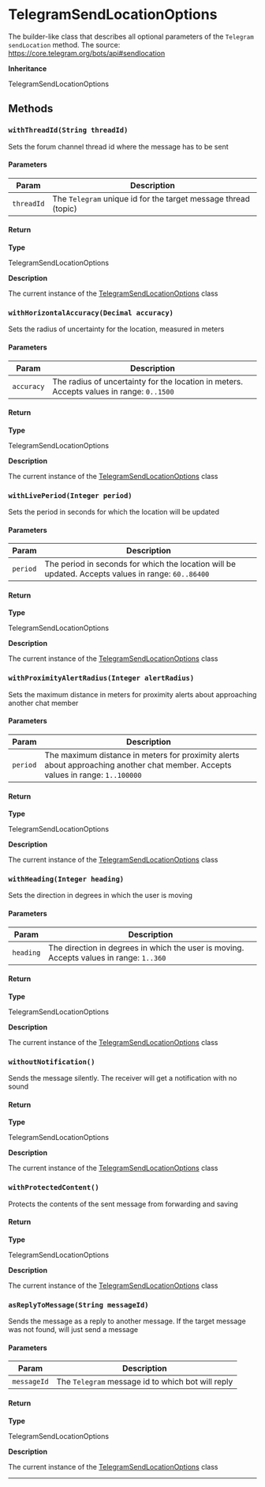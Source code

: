 # TelegramSendLocationOptions

The builder-like class that describes all optional parameters of the `Telegram` `sendLocation` method. The source: https://core.telegram.org/bots/api#sendlocation

**Inheritance**

TelegramSendLocationOptions

## Methods

### `withThreadId(String threadId)`

Sets the forum channel thread id where the message has to be sent

#### Parameters

| Param      | Description                                                    |
| ---------- | -------------------------------------------------------------- |
| `threadId` | The `Telegram` unique id for the target message thread (topic) |

#### Return

**Type**

TelegramSendLocationOptions

**Description**

The current instance of the [TelegramSendLocationOptions](/types/Classes/TelegramSendLocationOptions.md) class

### `withHorizontalAccuracy(Decimal accuracy)`

Sets the radius of uncertainty for the location, measured in meters

#### Parameters

| Param      | Description                                                                              |
| ---------- | ---------------------------------------------------------------------------------------- |
| `accuracy` | The radius of uncertainty for the location in meters. Accepts values in range: `0..1500` |

#### Return

**Type**

TelegramSendLocationOptions

**Description**

The current instance of the [TelegramSendLocationOptions](/types/Classes/TelegramSendLocationOptions.md) class

### `withLivePeriod(Integer period)`

Sets the period in seconds for which the location will be updated

#### Parameters

| Param    | Description                                                                                        |
| -------- | -------------------------------------------------------------------------------------------------- |
| `period` | The period in seconds for which the location will be updated. Accepts values in range: `60..86400` |

#### Return

**Type**

TelegramSendLocationOptions

**Description**

The current instance of the [TelegramSendLocationOptions](/types/Classes/TelegramSendLocationOptions.md) class

### `withProximityAlertRadius(Integer alertRadius)`

Sets the maximum distance in meters for proximity alerts about approaching another chat member

#### Parameters

| Param    | Description                                                                                                                     |
| -------- | ------------------------------------------------------------------------------------------------------------------------------- |
| `period` | The maximum distance in meters for proximity alerts about approaching another chat member. Accepts values in range: `1..100000` |

#### Return

**Type**

TelegramSendLocationOptions

**Description**

The current instance of the [TelegramSendLocationOptions](/types/Classes/TelegramSendLocationOptions.md) class

### `withHeading(Integer heading)`

Sets the direction in degrees in which the user is moving

#### Parameters

| Param     | Description                                                                             |
| --------- | --------------------------------------------------------------------------------------- |
| `heading` | The direction in degrees in which the user is moving. Accepts values in range: `1..360` |

#### Return

**Type**

TelegramSendLocationOptions

**Description**

The current instance of the [TelegramSendLocationOptions](/types/Classes/TelegramSendLocationOptions.md) class

### `withoutNotification()`

Sends the message silently. The receiver will get a notification with no sound

#### Return

**Type**

TelegramSendLocationOptions

**Description**

The current instance of the [TelegramSendLocationOptions](/types/Classes/TelegramSendLocationOptions.md) class

### `withProtectedContent()`

Protects the contents of the sent message from forwarding and saving

#### Return

**Type**

TelegramSendLocationOptions

**Description**

The current instance of the [TelegramSendLocationOptions](/types/Classes/TelegramSendLocationOptions.md) class

### `asReplyToMessage(String messageId)`

Sends the message as a reply to another message. If the target message was not found, will just send a message

#### Parameters

| Param       | Description                                       |
| ----------- | ------------------------------------------------- |
| `messageId` | The `Telegram` message id to which bot will reply |

#### Return

**Type**

TelegramSendLocationOptions

**Description**

The current instance of the [TelegramSendLocationOptions](/types/Classes/TelegramSendLocationOptions.md) class

---
